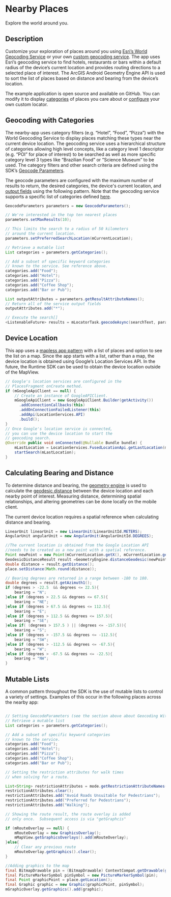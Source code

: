 # Nearby Places
Explore the world around you.

## Description
Customize your exploration of places around you using [Esri’s World Geocoding Service](https://developers.arcgis.com/features/geocoding/) or your own [custom geocoding service](http://desktop.arcgis.com/en/arcmap/latest/manage-data/geocoding/the-geocoding-workflow.htm). The app uses Esri’s geocoding service to find hotels, restaurants or bars within a default radius of the device’s current location and provides routing directions to a selected place of interest. The ArcGIS Android Geometry Engine API is used to sort the list of places based on distance and bearing from the device’s location.

The example application is open source and available on GitHub. You can modify it to display [categories](https://developers.arcgis.com/rest/geocode/api-reference/geocoding-category-filtering.htm) of places you care about or [configure](http://desktop.arcgis.com/en/arcmap/latest/manage-data/geocoding/creating-an-address-locator.htm) your own custom locator.

## Geocoding with Categories
The nearby-app uses category filters (e.g. “Hotel”, “Food”, “Pizza”) with the World Geocoding Service to display places matching these types near the current device location. The geocoding service uses a hierarchical structure of categories allowing high level concepts, like a category level 1 descriptor (e.g. “POI” for place of interest) to be searched as well as more specific category level 3 types like “Brazilian Food” or “Science Museum” to be used. The category filters and other search criteria are defined using the SDK’s [Geocode Parameters](https://developers.arcgis.com/android/latest/api-reference/reference/com/esri/arcgisruntime/tasks/geocode/GeocodeParameters.html).

The geocode parameters are configured with the maximum number of results to return, the desired categories, the device's current location, and [output fields](https://developers.arcgis.com/rest/geocode/api-reference/geocoding-service-output.htm#ESRI_SECTION1_42D7D3D0231241E9B656C01438209440) using the following pattern.  Note that the geocoding service supports a specific list of categories defined [here](https://developers.arcgis.com/rest/geocode/api-reference/geocoding-category-filtering.htm#ESRI_SECTION1_502B3FE2028145D7B189C25B1A00E17B).

```java
GeocodeParameters parameters = new GeocodeParameters();

// We're interested in the top ten nearest places
parameters.setMaxResults(10);

// This limits the search to a radius of 50 kilometers
// around the current location.
parameters.setPreferredSearchLocation(mCurrentLocation);

// Retrieve a mutable list
List categories = parameters.getCategories();

// Add a subset of specific keyword categories
// known to the service. See reference above.
categories.add("Food");
categories.add("Hotel");
categories.add("Pizza");
categories.add("Coffee Shop");
categories.add("Bar or Pub");

List outputAttributes = parameters.getResultAttributeNames();
// Return all of the service output fields
outputAttributes.add("*");

// Execute the search[]
<ListenableFuture> results = mLocatorTask.geocodeAsync(searchText, parameters);
```

## Device Location
This app uses a [mapless app pattern](https://developers.arcgis.com/android/guide/determine-your-app-map-pattern.htm#ESRI_SECTION1_58C46384E3484890A47629F8F12E6EF5) with a list of places and option to see the list on a map. Since the app starts with a list, rather than a map, the device location is obtained using Google’s Location Services API. In the future, the Runtime SDK can be used to obtain the device location outside of the MapView.

```java
// Google's location services are configured in the
// PlacesFragment onCreate method.
if (mGoogleApiClient == null) {
    // Create an instance of GoogleAPIClient.
    mGoogleApiClient = new GoogleApiClient.Builder(getActivity())
      .addConnectionCallbacks(this)
      .addOnConnectionFailedListener(this)
      .addApi(LocationServices.API)
      .build();
}
// Once Google's location service is connected,
// you can use the device location to start the 
// geocoding search.
@Override public void onConnected(@Nullable Bundle bundle) {
    mLastLocation = LocationServices.FusedLocationApi.getLastLocation(mGoogleApiClient);
    startSearch(mLastLocation);
}
```

## Calculating Bearing and Distance
To determine distance and bearing, the [geometry engine](https://developers.arcgis.com/android/latest/api-reference/reference/com/esri/arcgisruntime/geometry/GeometryEngine.html) is used to calculate the [geodesic distance](https://geonet.esri.com/groups/coordinate-reference-systems/blog/2014/09/01/geodetic-distances-how-long-is-that-line-again) between the device location and each nearby point of interest. Measuring distance, determining spatial relationships, and altering geometries can be done locally on the mobile client.

The current device location requires a spatial reference when calculating distance and bearing.

```java
LinearUnit linearUnit = new LinearUnit(LinearUnitId.METERS);
AngularUnit angularUnit = new AngularUnit(AngularUnitId.DEGREES);

//The current location is obtained from the Google Location API 
//needs to be created as a new point with a spatial reference.
Point newPoint = new Point(mCurrentLocation.getX(), mCurrentLocation.getY(), place.getLocation().getSpatialReference() );
GeodesicDistanceResult result =GeometryEngine.distanceGeodesic(newPoint, place.getLocation(),linearUnit, angularUnit, GeodeticCurveType.GEODESIC);
double distance = result.getDistance();
place.setDistance(Math.round(distance));

// Bearing degrees are returned in a range between -180 to 180.
double degrees = result.getAzimuth1();
if (degrees > -22.5  && degrees <= 22.5){
    bearing = "N";
}else if (degrees > 22.5 && degrees <= 67.5){
    bearing = "NE";
}else if (degrees > 67.5 && degrees <= 112.5){
    bearing = "E";
}else if (degrees > 112.5 && degrees <= 157.5){
    bearing = "SE";
}else if( (degrees > 157.5 ) || (degrees <= -157.5)){
    bearing = "S";
}else if (degrees > -157.5 && degrees <= -112.5){
    bearing = "SW";
}else if (degrees > -112.5 && degrees <= -67.5){
    bearing = "W";
}else if (degrees > -67.5 && degrees <= -22.5){
    bearing = "NW";
}
```

## Mutable Lists
A common pattern throughout the SDK is the use of mutable lists to control a variety of settings.  Examples of this occur in the following places across the nearby app:

```java

// Setting GeocodeParameters (see the section above about Geocoding With Categories)
// Retrieve a mutable list
List categories = parameters.getCategories();

// Add a subset of specific keyword categories
// known to the service.
categories.add("Food");
categories.add("Hotel");
categories.add("Pizza");
categories.add("Coffee Shop");
categories.add("Bar or Pub");

// Setting the restriction attributes for walk times
// when solving for a route.

List<String> restrictionAttributes = mode.getRestrictionAttributeNames();
restrictionAttributes.clear();
restrictionAttributes.add("Avoid Roads Unsuitable for Pedestrians");
restrictionAttributes.add("Preferred for Pedestrians");
restrictionAttributes.add("Walking");

// Showing the route result, the route overlay is added
// only once.  Subsequent access is via "getGraphcis"

if (mRouteOverlay == null) {
    mRouteOverlay = new GraphicsOverlay();
    mMapView.getGraphicsOverlays().add(mRouteOverlay);
}else{
    // Clear any previous route
    mRouteOverlay.getGraphics().clear();
}

//Adding graphics to the map
final BitmapDrawable pin = (BitmapDrawable) ContextCompat.getDrawable(getActivity(),getDrawableForPlace(place)) ;
final PictureMarkerSymbol pinSymbol = new PictureMarkerSymbol(pin);
final Point graphicPoint = place.getLocation();
final Graphic graphic = new Graphic(graphicPoint, pinSymbol);
mGraphicOverlay.getGraphics().add(graphic);
```
